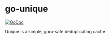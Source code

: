 # go-unique

[![GoDoc](https://godoc.org/github.com/cognusion/go-unique?status.svg)](https://godoc.org/github.com/cognusion/go-unique)

Unique is a simple, goro-safe deduplicating cache
